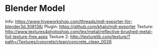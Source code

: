 # Blender Model

Info: <https://www.hiveworkshop.com/threads/mdl-exporter-for-blender3d.308138/>
Plugin: <https://github.com/khalv/mdl-exporter>
Texture: <http://www.textures4photoshop.com/tex/metal/reflective-brushed-metal-foil-texture-free.aspx>
Texture 2: <http://texturelib.com/texture/?path=/Textures/concrete/clean/concrete_clean_0026>